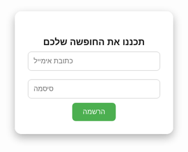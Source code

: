 <!DOCTYPE html>
<html lang="en">
<head>
  <meta charset="UTF-8">
  <meta name="viewport" content="width=device-width, initial-scale=1.0">
  <title>My Travel Site</title>
  <style>
    * {
      margin: 0;
      padding: 0;
      box-sizing: border-box;
    }
    body, html {
      height: 100%;
      font-family: Arial, sans-serif;
      overflow-x: hidden;
    }
    .background {
      position: fixed;
      top: 0;
      left: 0;
      width: 100vw;
      height: 100vh;
      background-size: cover;
      background-position: center;
      z-index: -1;
      transition: background-image 1s ease-in-out;
    }
    .content {
      position: relative;
      z-index: 1;
      display: flex;
      flex-direction: column;
      align-items: center;
      justify-content: flex-start;
      padding-top: 80px;
      min-height: 100vh;
    }
    .email-box {
      background: rgba(255, 255, 255, 0.9);
      padding: 30px;
      border-radius: 15px;
      box-shadow: 0 8px 20px rgba(0, 0, 0, 0.3);
      max-width: 400px;
      width: 90%;
      text-align: center;
    }
    .email-box input {
      width: 100%;
      padding: 12px;
      margin: 10px 0;
      border-radius: 8px;
      border: 1px solid #ccc;
      font-size: 16px;
    }
    .email-box button {
      padding: 12px 24px;
      font-size: 16px;
      background-color: #4CAF50;
      color: white;
      border: none;
      border-radius: 8px;
      cursor: pointer;
    }
    /* עיצוב הריבוע הירוק - מודרני ורחב יותר */
    .promo-box {
      position: fixed;
      top: 30%;
      left: -600px; /* מתחבא בצד שמאל */
      transform: translateY(-50%);
      background: linear-gradient(90deg, #43e97b 0%, #38f9d7 100%);
      color: #fff;
      padding: 30px 40px; /* יותר מרווח */
      border-radius: 15px;
      box-shadow: 0 8px 32px rgba(0,0,0,0.2);
      font-size: 1.2rem;
      font-weight: bold;
      z-index: 2;
      transition: left 0.7s cubic-bezier(.68,-0.55,.27,1.55), box-shadow 0.4s;
      width: 500px; /* יותר רחב */
      max-width: 90%;
      text-align: center;
      letter-spacing: 1px;
    }
    .promo-box.show {
      left: calc(50% - 250px); /* ממרכז בהתאם לרוחב החדש */
      box-shadow: 0 12px 40px 0 rgba(0,0,0,0.3);
    }
    @media (max-width: 600px) {
      .promo-box {
        width: 90%; /* תופס 90% מהמסך */
        left: -100%;
        padding: 20px;
        font-size: 1rem;
      }
      .promo-box.show {
        left: 5%; /* מוצג עם שוליים בצדדים */
        transform: translateY(-50%);
      }
    }
  </style>
</head>
<body>
  <div class="background" id="background"></div>

  <div class="content">
    <div class="email-box">
      <h2>תכננו את החופשה שלכם</h2>
      <input type="email" placeholder="כתובת אימייל">
      <input type="password" placeholder="סיסמה">
      <button>הרשמה</button>
    </div>
  </div>

  <div class="promo-box" id="promoBox">
    <p>היי! רוצים לתכנן את החופשה המושלמת שלכם אבל לא יודעים איך? הירשמו ונעזור לכם למצוא את החופשה הכי טובה וזולה בשבילכם</p>
  </div>

  <script>
    const images = [
      'https://images.unsplash.com/photo-1507525428034-b723cf961d3e',
      'https://images.unsplash.com/photo-1506744038136-46273834b3fb',
      'https://images.unsplash.com/photo-1505761671935-60b3a7427bad',
      'https://images.unsplash.com/photo-1493558103817-58b2924bce98',
      'https://images.unsplash.com/photo-1470770841072-f978cf4d019e',
      'https://images.unsplash.com/photo-1469474968028-56623f02e42e',
      'https://images.unsplash.com/photo-1483683804023-6ccdb62f86ef',
      'https://images.unsplash.com/photo-1482192596544-9eb780fc7f66',
      'https://images.unsplash.com/photo-1447752875215-b2761acb3c5d',
      'https://images.unsplash.com/photo-1500530855697-b586d89ba3ee'
    ];

    const background = document.getElementById('background');
    let current = 0;
    background.style.backgroundImage = `url('${images[current]}')`;

    setInterval(() => {
      current = (current + 1) % images.length;
      background.style.backgroundImage = `url('${images[current]}')`;
    }, 5000);

    window.addEventListener('scroll', () => {
      const promo = document.getElementById('promoBox');
      if (window.scrollY > 100) {
        promo.classList.add('show');
      }
    });
  </script>
</body>
</html>


